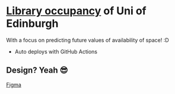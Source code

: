 # [Library occupancy](https://library.tomasmaillo.com/) of Uni of Edinburgh

With a focus on predicting future values of availability of space! :D

- Auto deploys with GitHub Actions

## Design? Yeah 😎

[Figma](https://www.figma.com/file/jN5R8zh98eOhWbeqh9HFjy/library-occupancy?node-id=0%3A1)
